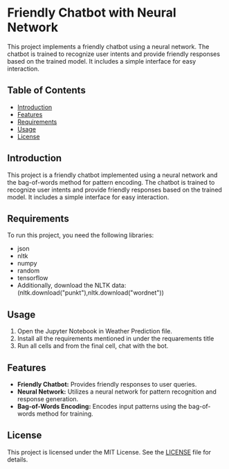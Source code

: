 # Friendly Chatbot with Neural Network

This project implements a friendly chatbot using a neural network. The chatbot is trained to recognize user intents and provide friendly responses based on the trained model. It includes a simple interface for easy interaction.

## Table of Contents

- [Introduction](#introduction)
- [Features](#features)
- [Requirements](#requirements)
- [Usage](#usage)
- [License](#license)

## Introduction

This project is a friendly chatbot implemented using a neural network and the bag-of-words method for pattern encoding. The chatbot is trained to recognize user intents and provide friendly responses based on the trained model. It includes a simple interface for easy interaction.

## Requirements

To run this project, you need the following libraries:

- json
- nltk
- numpy
- random
- tensorflow
- Additionally, download the NLTK data:(nltk.download("punkt"),nltk.download("wordnet"))

## Usage
1. Open the Jupyter Notebook in Weather Prediction file.
2. Install all the requirements mentioned in under the requarements title
3. Run all cells and from the final cell, chat with the bot.
   
## Features

- **Friendly Chatbot:** Provides friendly responses to user queries.
- **Neural Network:** Utilizes a neural network for pattern recognition and response generation.
- **Bag-of-Words Encoding:** Encodes input patterns using the bag-of-words method for training.

## License
This project is licensed under the MIT License. See the [LICENSE](LICENSE) file for details.




